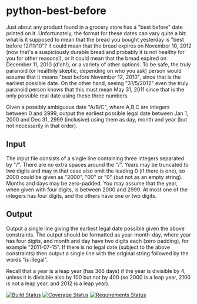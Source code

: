 # python-best-before

Just about any product found in a grocery store has a "best before" date printed on it.
Unfortunately, the format for these dates can vary quite a bit: what is it supposed to mean that
the bread you bought yesterday is "best before 12/11/10"? It could mean that the bread expires
on November 10, 2012 (now that's a suspiciously durable bread and probably it is not healthy for
you for other reasons!), or it could mean that the bread expired on December 11, 2010 (d'oh!), or
a variety of other options. To be safe, the truly paranoid (or healthily skeptic, depending on who
you ask) person would assume that it means "best before November 12, 2010", since
that is the earliest possible date. On the other hand, seeing "31/5/2012" even the truly paranoid
person knows that this must mean May 31, 2011 since that is the only possible real date using
these three numbers.

Given a possibly ambiguous date "A/B/C", where A,B,C are integers between 0 and 2999, output
the earliest possible legal date between Jan 1, 2000 and Dec 31, 2999 (inclusive) using them as
day, month and year (but not necessarily in that order).

## Input

The input file consists of a single line containing three integers separated by "/". There are no
extra spaces around the "/". Years may be truncated to two digits and may in that case also omit
the leading 0 (if there is one), so 2000 could be given as "2000", "00" or "0" (but not as an empty
string). Months and days may be zero-padded. You may assume that the year, when given with
four digits, is between 2000 and 2999. At most one of the integers has four digits, and the others
have one or two digits.

## Output

Output a single line giving the earliest legal date possible given the above constraints. The
output should be formatted as year-month-day, where year has four digits, and month and day
have two digits each (zero padding), for example "2011-07-15". If there is no legal date (subject
to the above constraints) then output a single line with the original string followed by the words
"is illegal".

Recall that a year is a leap year (has 366 days) if the year is divisible by 4, unless it is divisible
also by 100 but not by 400 (so 2000 is a leap year, 2100 is not a leap year, and 2012 is a leap
year).

[![Build Status](https://travis-ci.org/tomi77/python-best-before.svg)](https://travis-ci.org/tomi77/python-best-before)
[![Coverage Status](https://img.shields.io/coveralls/tomi77/python-best-before.svg)](https://coveralls.io/r/tomi77/python-best-before)
[![Requirements Status](https://requires.io/github/tomi77/python-best-before/requirements.svg?branch=master)](https://requires.io/github/tomi77/python-best-before/requirements/?branch=master)